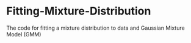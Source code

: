 # Fitting-Mixture-Distribution
The code for fitting a mixture distribution to data and Gaussian Mixture Model (GMM)

